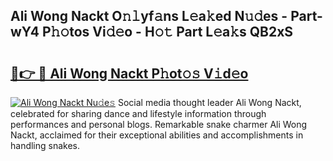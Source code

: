 ## Ali Wong Nackt O𝚗𝚕yf𝚊ns L𝚎a𝚔ed N𝚞𝚍es - Part-wY4 P𝚑𝚘tos Vi𝚍𝚎o - H𝚘𝚝 Part L𝚎a𝚔s QB2xS

# <h2><a href="http://kf08khw.oniu.top/?m=Ali+Wong+Nackt">🔗👉 🔴 Ali Wong Nackt P𝚑ot𝚘𝚜 V𝚒d𝚎o</a></h2>

[![Ali Wong Nackt Nu𝚍e𝚜](https://i.imgur.com/0qMVB7G.gif)](http://kf08khw.oniu.top/?m=Ali+Wong+Nackt)
Social media thought leader Ali Wong Nackt, celebrated for sharing dance and lifestyle information through performances and personal blogs. Remarkable snake charmer Ali Wong Nackt, acclaimed for their exceptional abilities and accomplishments in handling snakes.  
